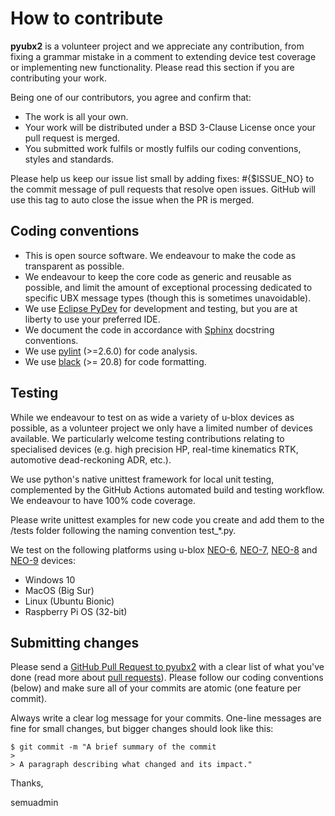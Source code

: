 # How to contribute

**pyubx2** is a volunteer project and we appreciate any contribution, from fixing a grammar mistake in a comment to extending device test coverage or implementing new functionality. Please read this section if you are contributing your work.

Being one of our contributors, you agree and confirm that:

* The work is all your own.
* Your work will be distributed under a BSD 3-Clause License once your pull request is merged.
* You submitted work fulfils or mostly fulfils our coding conventions, styles and standards.

Please help us keep our issue list small by adding fixes: #{$ISSUE_NO} to the commit message of pull requests that resolve open issues. GitHub will use this tag to auto close the issue when the PR is merged.

## Coding conventions

  * This is open source software. We endeavour to make the code as transparent as possible.
  * We endeavour to keep the core code as generic and reusable as possible, and limit the amount of exceptional processing dedicated to specific UBX message types (though this is sometimes unavoidable).
  * We use [Eclipse PyDev](https://www.pydev.org/) for development and testing, but you are at liberty to use your preferred IDE.
  * We document the code in accordance with [Sphinx](https://www.sphinx-doc.org/en/master/) docstring conventions.
  * We use [pylint](https://pypi.org/project/pylint/) (>=2.6.0) for code analysis.
  * We use [black](https://pypi.org/project/black/) (>= 20.8) for code formatting.

## Testing

While we endeavour to test on as wide a variety of u-blox devices as possible, as a volunteer project we only have a limited number of devices available. We particularly welcome testing contributions relating to specialised devices (e.g. high precision HP, real-time kinematics RTK, automotive dead-reckoning ADR, etc.).

We use python's native unittest framework for local unit testing, complemented by the GitHub Actions automated build and testing workflow. We endeavour to have 100% code coverage.

Please write unittest examples for new code you create and add them to the /tests folder following the naming convention test_*.py.

We test on the following platforms using u-blox [NEO-6](https://www.u-blox.com/en/product/neo-6-series), [NEO-7](https://www.u-blox.com/en/product/neo-7-series), [NEO-8](https://www.u-blox.com/en/product/neo-m8-series) and [NEO-9](https://www.u-blox.com/en/product/neo-m9n-module) devices:
* Windows 10
* MacOS (Big Sur)
* Linux (Ubuntu Bionic)
* Raspberry Pi OS (32-bit)

## Submitting changes

Please send a [GitHub Pull Request to pyubx2](https://github.com/semuconsulting/pyubx2/pulls) with a clear list of what you've done (read more about [pull requests](https://docs.github.com/en/free-pro-team@latest/github/collaborating-with-issues-and-pull-requests/about-pull-requests)). Please follow our coding conventions (below) and make sure all of your commits are atomic (one feature per commit).

Always write a clear log message for your commits. One-line messages are fine for small changes, but bigger changes should look like this:

    $ git commit -m "A brief summary of the commit
    > 
    > A paragraph describing what changed and its impact."



Thanks,

semuadmin
